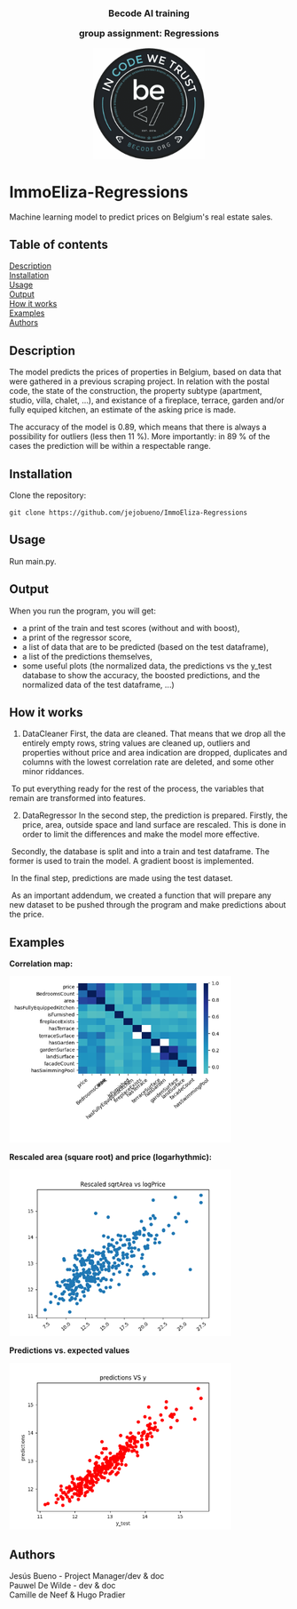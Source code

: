<div align = "center">

<h3>Becode AI training

group assignment: Regressions</h3>


<img width = "200" src = /assets/BeCode_Logo.png>
</div>

# ImmoEliza-Regressions
Machine learning model to predict prices on Belgium's real estate sales.

## Table of contents
[Description](#Description)  
[Installation](#Installation)  
[Usage](#Usage)  
[Output](#Output)  
[How it works](#How-it-works)  
[Examples](#Examples)  
[Authors](#Authors)

## Description
The model predicts the prices of properties in Belgium, based on data that were gathered in a previous scraping project.
In relation with the postal code, the state of the construction, the property subtype (apartment, studio, villa, chalet, ...),
and existance of a fireplace, terrace, garden and/or fully equiped kitchen, an estimate of the asking price is made.

The accuracy of the model is 0.89, which means that there is always a possibility for outliers (less then 11 %). More importantly: in 89 %
of the cases the prediction will be within a respectable range.

## Installation
Clone the repository:
```
git clone https://github.com/jejobueno/ImmoEliza-Regressions
``` 

## Usage
Run main.py.

## Output
When you run the program, you will get: 

- a print of the train and test scores (without and with boost),
- a print of the regressor score,
- a list of data that are to be predicted (based on the test dataframe),
- a list of the predictions themselves,
- some useful plots (the normalized data, the predictions vs the y_test database to show the accuracy, 
the boosted predictions, and the normalized data of the test dataframe, ...)

## How it works
1. DataCleaner
First, the data are cleaned. That means that we drop all the entirely empty rows, string values
are cleaned up, outliers and properties without price and area indication are dropped, duplicates
and columns with the lowest correlation rate are deleted, and some other minor riddances.  

&nbsp;To put everything ready for the rest of the process, the variables that remain are transformed into
features.

2. DataRegressor
In the second step, the prediction is prepared. Firstly, the price, area, outside space and land
surface are rescaled. This is done in order to limit the differences and make the model more
effective.

&nbsp;Secondly, the database is split and into a train and test dataframe. The former is used to train the
model. A gradient boost is implemented.

&nbsp;In the final step, predictions are made using the test dataset.  

&nbsp;As an important addendum, we created a function that will prepare any new dataset to be pushed through
the program and make predictions about the price.

## Examples

**Correlation map:**

<img width = "400" src = /assets/Correlation%20map.png> 


**Rescaled area (square root) and price (logarhythmic):**

<img width = "400" src = /assets/Rescaled%20sqrtArea%20vs%20logPrice.png> 


**Predictions vs. expected values**

<img width = "400" src = /assets/predictions%20VS%20y.png>

## Authors
Jesús Bueno - Project Manager/dev & doc  
Pauwel De Wilde - dev & doc  
Camille de Neef & Hugo Pradier